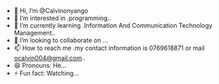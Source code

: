 - 👋 Hi, I’m @Calvinonyango
- 👀 I’m interested in .programming..
- 🌱 I’m currently learning .Information And Communication Technology Management..
- 💞️ I’m looking to collaborate on ...
- 📫 How to reach me .my contact information is 0769618871 or mail ocalvin004@gmail.com..
- 😄 Pronouns: He...
- ⚡ Fun fact: Watching...

<!---
Calvinonyango/Calvinonyango is a ✨ special ✨ repository because its `README.md` (this file) appears on your GitHub profile.
You can click the Preview link to take a look at your changes.
--->
